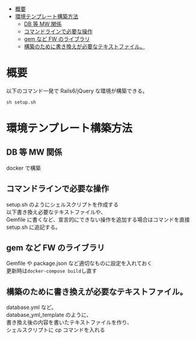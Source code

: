 <!-- TOC -->

- [概要](#概要)
- [環境テンプレート構築方法](#環境テンプレート構築方法)
  - [DB 等 MW 関係](#db-等-mw-関係)
  - [コマンドラインで必要な操作](#コマンドラインで必要な操作)
  - [gem など FW のライブラリ](#gem-など-fw-のライブラリ)
  - [構築のために書き換えが必要なテキストファイル。](#構築のために書き換えが必要なテキストファイル)

<!-- /TOC -->

# 概要

以下のコマンド一発で Rails6/jQuery な環境が構築できる。

```sh
sh setup.sh
```

# 環境テンプレート構築方法

## DB 等 MW 関係

docker で構築

## コマンドラインで必要な操作

setup.sh のようにシェルスクリプトを作成する  
以下書き換え必要なテキストファイルや、  
Gemfile に書くなど、宣言的にできない操作を追加する場合はコマンドを直接 setup.sh に追記する。

## gem など FW のライブラリ

Gemfile や package.json など適切なものに設定を入れておく  
更新時は`docker-compose build`し直す

## 構築のために書き換えが必要なテキストファイル。

database.yml など。  
database_yml_template のように、  
書き換え後の内容を書いたテキストファイルを作り、  
シェルスクリプトに cp コマンドを入れる

